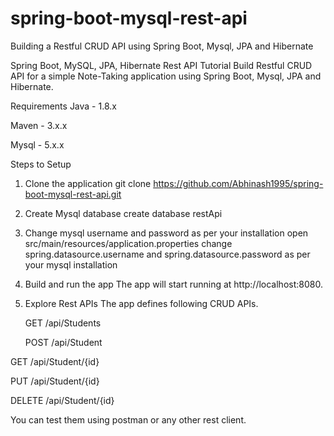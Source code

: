 # spring-boot-mysql-rest-api
Building a Restful CRUD API using Spring Boot, Mysql, JPA and Hibernate 

Spring Boot, MySQL, JPA, Hibernate Rest API Tutorial
Build Restful CRUD API for a simple Note-Taking application using Spring Boot, Mysql, JPA and Hibernate.

Requirements
Java - 1.8.x

Maven - 3.x.x

Mysql - 5.x.x

Steps to Setup
1. Clone the application
   git clone https://github.com/Abhinash1995/spring-boot-mysql-rest-api.git
2. Create Mysql database
   create database restApi
3. Change mysql username and password as per your installation
    open src/main/resources/application.properties
    change spring.datasource.username and spring.datasource.password as per your mysql installation
4. Build and run the app 
    The app will start running at http://localhost:8080.

5. Explore Rest APIs
   The app defines following CRUD APIs.

   GET /api/Students

   POST /api/Student

  GET /api/Student/{id}

  PUT /api/Student/{id}

  DELETE /api/Student/{id}
  
You can test them using postman or any other rest client.

